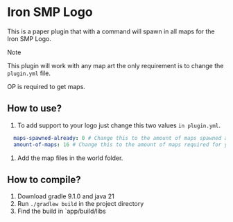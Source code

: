 # Iron SMP Logo

This is a paper plugin that with a command will spawn in all maps for the Iron SMP Logo.

> [!NOTE]
> This plugin will work with any map art the only requirement is to change the `plugin.yml` file.
>
> OP is required to get maps.

## How to use?

1. To add support to your logo just change this two values `in plugin.yml`.

  ```yml
    maps-spawned-already: 0 # Change this to the amount of maps spawned already by players and you.
    amount-of-maps: 16 # Change this to the amount of maps required for you're map logo.
  ```

1. Add the map files in the world folder.

## How to compile?

1. Download gradle 9.1.0 and java 21
2. Run `./gradlew build` in the project directory
3. Find the build in `app/build/libs
